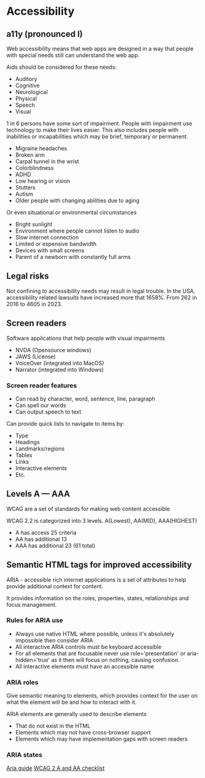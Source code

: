 # Accessibility 

## a11y (pronounced I)

Web accessibility means that web apps are designed in a way that people with special needs still can understand the web app.

Aids should be considered for these needs:
    
- Auditory
- Cognitive
- Neurological
- Physical
- Speech
- Visual  

1 in 6 persons have some sort of impairment. People with impairment use technology to make their lives easier. This also includes people with inabilities or incapabilities which may be brief, temporary or permanent.

- Migraine headaches
- Broken arm
- Carpal tunnel in the wrist
- Colorblindness
- ADHD
- Low hearing or vision
- Stutters
- Autism
- Older people with changing abilities due to aging

Or even situational or environmental circumstances

- Bright sunlight
- Environment where people cannot listen to audio 
- Slow internet connection
- Limited or expensive bandwidth
- Devices with small screens
- Parent of a newborn with constantly full arms

## Legal risks

Not confining to accessibility needs may result in legal trouble. In the USA, accessibility related lawsuits have increased more that 1658%. From 262 in 2016 to 4605 in 2023.

## Screen readers

Software applications that help people with visual impairments

- NVDA (Opensource windows)
- JAWS (License)
- VoiceOver (integrated into MacOS)
- Narrator (integrated into Windows)

### Screen reader features
- Can read by character, word, sentence, line, paragraph
- Can spell our words
- Can output speech to text

Can provide quick lists to navigate to items by:

- Type
- Headings
- Landmarks/regions
- Tables
- Links
- Interactive elements
- Etc.

## Levels A — AAA

WCAG are a set of standards for making web content accessible 

WCAG 2.2 is categorized into 3 levels. A(Lowest), AA(MID), AAA(HIGHEST)

- A has access 25 criteria
- AA has additional 13
- AAA has additional 23 (61 total)

## Semantic HTML tags for improved accessibility

ARIA - accessible rich internet applications is a set of attributes to help provide additional context for content.

It provides information on the roles, properties, states, relationships and focus management.

### Rules for ARIA use

- Always use native HTML where possible, unless it's absolutely impossible then consider ARIA
- All interactive ARIA controls must be keyboard accessible
- For all elements that are focusable never use role='presentation' or aria-hidden='true' as it then will focus on nothing, causing confusion.
- All interactive elements must have an accessible name

### ARIA roles

Give semantic meaning to elements, which provides context for the user on what the element will be and how to interact with it.

ARIA elements are generally used to describe elements
- That do not exist in the HTML
- Elements which may not have cross-browser support
- Elements which may have implementation gaps with screen readers

### ARIA states



[Aria guide](https://www.lullabot.com/articles/what-heck-aria-beginners-guide-aria-accessibility)
[WCAG 2 A and AA checklist](https://usability.yale.edu/web-accessibility/articles/wcag2-checklist)
